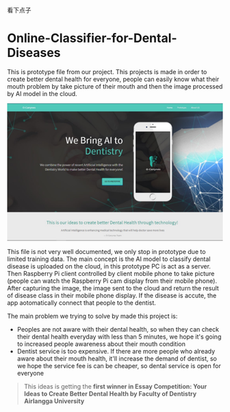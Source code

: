 看下点子
# Online-Classifier-for-Dental-Diseases
This is prototype file from our project. This projects is made in order to create better dental health for everyone, people can easily know what their mouth problem by take picture of their mouth and then the image processed by AI model in the cloud.

![Snapshot of OCANYNES Home Page](https://github.com/IqbalLx/Online-Classifier-for-Dental-Diseases/blob/master/ocanynes%20home%20page.jpg)

This file is not very well documented, we only stop in prototype due to limited training data. The main concept is the AI model to classify dental disease is uploaded on the cloud, in this prototype PC is act as a server. Then Raspberry Pi client controlled by client mobile phone to take picture (people can watch the Raspberry Pi cam display from their mobile phone). After capturing the image, the image sent to the cloud and return the result of disease class in their mobile phone display. If the disease is accute, the app aotomatically connect that people to the dentist.

The main problem we trying to solve by made this project is:
- Peoples are not aware with their dental health, so when they can check their dental health everyday with less than 5 minutes, we hope it's going to increased people awareness about their mouth condition
- Dentist service is too expensive. If there are more people who already aware about their mouth health, it'll increase the demand of dentist, so we hope the service fee is can be cheaper, so dental service is open for everyone

> This ideas is getting the **first winner in Essay Competition: Your Ideas to Create Better Dental Health by Faculty of Dentistry Airlangga University**
